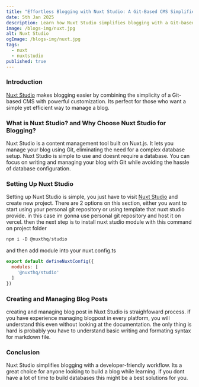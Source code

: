 ```yaml
---
title: "Effortless Blogging with Nuxt Studio: A Git-Based CMS Simplified"
date: 5th Jan 2025
description: Learn how Nuxt Studio simplifies blogging with a Git-based CMS
image: /blogs-img/nuxt.jpg
alt: Nuxt Studio
ogImage: /blogs-img/nuxt.jpg
tags:
  - nuxt
  - nuxtstudio
published: true
---
```


### Introduction

[Nuxt Studio](https://nuxt.studio/) makes blogging easier by combining the simplicity of a Git-based CMS with powerful customization. Its perfect for those who want a simple yet efficient way to manage a blog.

### What is Nuxt Studio? and Why Choose Nuxt Studio for Blogging?

Nuxt Studio is a content management tool built on Nuxt.js. It lets you manage your blog using Git, eliminating the need for a complex database setup. Nuxt Studio is simple to use and doesnt require a database. You can focus on writing and managing your blog with Git while avoiding the hassle of database configuration.

### Setting Up Nuxt Studio

Setting up Nuxt Studio is simple, you just have to visit [Nuxt Studio](https://nuxt.studio/docs/get-started/setup) and create new project. There are 2 options on this section, either you want to start using your personal git repository or using template that nuxt studio provide. in this case im gonna use personal git repository and host it on vercel. then the next step is to install nuxt studio module with this command on project folder

```js
npm i -D @nuxthq/studio
```

and then add module into your nuxt.config.ts

```js
export default defineNuxtConfig({
  modules: [
    '@nuxthq/studio'
  ]
})
```

### Creating and Managing Blog Posts

creating and managing blog post in Nuxt Studio is straighfoward process. if you have experience managing blogpost in every platform, you will understand this even without looking at the documentation. the only thing is hard is probably you have to understand basic writing and formating syntax for markdown file.

### Conclusion

Nuxt Studio simplifies blogging with a developer-friendly workflow. Its a great choice for anyone looking to build a blog while learning. if you dont have a lot of time to build databases this might be a best solutions for you.
